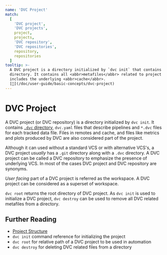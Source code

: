 ```yaml
---
name: 'DVC Project'
match:
  [
    'DVC project',
    'DVC projects',
    project,
    projects,
    'DVC repository',
    'DVC repositories',
    repository,
    repositories
  ]
tooltip: >-
  A DVC project is a directory initialized by `dvc init` that contains a `.dvc`
  directory. It contains all <abbr>metafiles</abbr> related to project and also
  includes the underlying <abbr>cache</abbr>.
  [📖](/doc/user-guide/basic-concepts/dvc-project)
---
```


# DVC Project

A DVC project (or DVC repository) is a directory initialized by `dvc init`. It
contains [`.dvc` directory](/doc/user-guide/project-structure/internal-files),
`dvc.yaml` files that describe <abbr>pipelines</abbr> and `*.dvc` files for each
tracked data file. Files in <abbr>remotes</abbr> and <abbr>cache</abbr>, and
files like <abbr>metrics</abbr> and <abbr>plots</abbr> produced by DVC are also
considered part of the project.

Although it can used without a standard VCS or with alternative VCS's, a DVC
project _usually_ has a `.git` directory along with a `.dvc` directory. A DVC
project can be called a DVC repository to emphasize the presence of underlying
VCS. In most of the cases DVC project and DVC repository are synonyms.

_User facing_ part of a DVC project is referred as the <abbr>workspace</abbr>. A
DVC project can be considered as a superset of workspace.

`dvc root` returns the root directory of DVC project. As `dvc init` is used to
initialize a DVC project, `dvc destroy` can be used to remove all DVC related
<abbr>metafiles</abbr> from a directory.

## Further Reading

- [Project Structure](/doc/user-guide/project-structure/)
- `dvc init` command reference for initializing the project
- `dvc root` for relative path of a DVC project to be used in automation
- `dvc destroy` for deleting DVC related files from a directory
